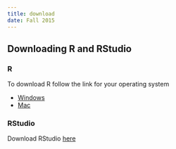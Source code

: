 ```yaml
---
title: download
date: Fall 2015
---
```


## Downloading R and RStudio

### R

To download R follow the link for your operating system

* [Windows](http://cran.r-project.org/bin/windows/base/)
* [Mac](http://cran.r-project.org/bin/macosx/)


### RStudio

Download RStudio [here](http://www.rstudio.com/products/rstudio/download/)
